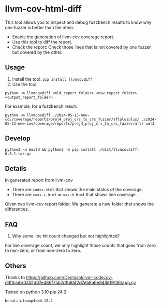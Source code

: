 # llvm-cov-html-diff

This tool allows you to inspect and debug fuzzbench results to know why one fuzzer is better than the other.
- Enable the generation of llvm-cov coverage report.
- Use this tool to diff the report.
- Check the report: Check those lines that is not covered by one fuzzer but covered by the other.

## Usage

1. Install the tool: `pip install llvmcovdiff`
2. Use the tool.

```
python -m llvmcovdiff <old_report_folder> <new_report_folder> <output_report_folder>
```

For example, for a fuzzbench result:

```
python -m llvmcovdiff ./2024-05-13-new-cov/coverage/reports/proj4_proj_crs_to_crs_fuzzer/aflplusplus/ ./2024-05-13-new-cov/coverage/reports/proj4_proj_crs_to_crs_fuzzer/afl/ out3
```

## Develop

```
python3 -m build && python3 -m pip install ./dist/llvmcovdiff-0.0.1.tar.gz
```

<!-- python3 -m twine upload ./dist/* -->

## Details

In generated report from llvm-cov
- There are `index.html` that shows the main status of the coverage.
- There are `xxxx.c.html` or `xxx.h.html` that shows line coverage.

Given two llvm-cov report folder, We generate a new folder that shows the differences.

## FAQ

1. Why some line hit count changed but not highlighted?

For line coverage count, we only highlight those counts that goes from zero to non-zero, or from non-zero to zero.

## Others

Thanks to https://github.com/Dentosal/llvm-codecov-diff/blob/0352d07e486f75b2dfb8bf2d7eb8a6e948e19106/app.py

Tested on python 3.10 pip 24.2:

```
beautifulsoup4==4.12.2
```
